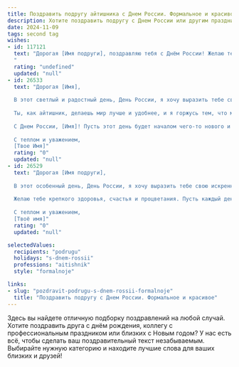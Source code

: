 ```yaml
---
title: Поздравить подругу айтишника с Днем России. Формальное и красивое
description: Хотите поздравить подругу с Днем России или другим праздником? Наш ИИ создаст незабываемое поздравление, а вы обязательно выделитесь среди других.  
date: 2024-11-09
tags: second tag
wishes:
- id: 117121
  text: "Дорогая [Имя подруги], поздравляю тебя с Днём России! Желаю тебе крепкого здоровья, благополучия и успехов в твоей яркой и важной работе в IT-сфере. Пусть этот праздник наполнит тебя гордостью за нашу страну и вдохновением на новые свершения!
  "
  rating: "undefined"
  updated: "null"
- id: 26533
  text: "Дорогая [Имя],
  
  В этот светлый и радостный день, День России, я хочу выразить тебе свои самые искренние поздравления. Пусть этот праздник принесет в твою жизнь не только радость и веселье, но и новые вдохновляющие идеи для твоей профессиональной деятельности.
  
  Ты, как айтишник, делаешь мир лучше и удобнее, и я горжусь тем, что могу называть тебя своей подругой. Пусть твои проекты всегда достигают успеха, а твои идеи вдохновляют не только коллег, но и всех, кто связан с миром технологий.
  
  С Днем России, [Имя]! Пусть этот день будет началом чего-то нового и великого в твоей жизни. Оставайся такой же умной, талантливой и доброй.
  
  С теплом и уважением,
  [Твое Имя]"
  rating: "0"
  updated: "null"
- id: 26529
  text: "Дорогая [Имя подруги],
  
  В этот особенный день, День России, я хочу выразить тебе свою искреннюю благодарность и пожелать тебе всего самого лучшего. Ты - талантливый айтишник, и твоя профессиональная деятельность делает мир лучше и удобнее. Пусть твои проекты всегда достигают успеха, а твои идеи вдохновляют не только коллег, но и всех, кто связан с твоей работой.
  
  Желаю тебе крепкого здоровья, счастья и процветания. Пусть каждый день приносит тебе новые радости и достижения. С праздником, моя дорогая подруга!
  
  С теплом и уважением,
  [Твоё имя]"
  rating: "0"
  updated: "null"

selectedValues:
  recipients: "podrugu"
  holidays: "s-dnem-rossii"
  professions: "aitishnik"
  style: "formalnoje"

links:
- slug: "pozdravit-podrugu-s-dnem-rossii-formalnoje"
  title: "Поздравить подругу с Днем России. Формальное и красивое"
---
```


Здесь вы найдете отличную подборку поздравлений на любой случай. 
Хотите поздравить друга с днём рождения, коллегу с профессиональным праздником или близких с Новым годом? У нас есть всё, чтобы сделать ваш поздравительный текст незабываемым. Выбирайте нужную категорию и находите лучшие слова для ваших близких и друзей!
